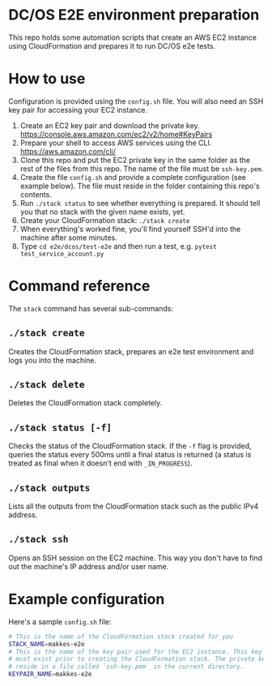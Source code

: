 # DC/OS E2E environment preparation

This repo holds some automation scripts that create an AWS EC2 instance using
CloudFormation and prepares it to run DC/OS e2e tests.

# How to use

Configuration is provided using the `config.sh` file. You will also need an SSH
key pair for accessing your EC2 instance.

1. Create an EC2 key pair and download the private key. https://console.aws.amazon.com/ec2/v2/home#KeyPairs
1. Prepare your shell to access AWS services using the CLI. https://aws.amazon.com/cli/
1. Clone this repo and put the EC2 private key in the same folder as the rest of
   the files from this repo. The name of the file must be `ssh-key.pem`.
1. Create the file `config.sh` and provide a complete configuration (see example
   below). The file must reside in the folder containing this repo's contents.
1. Run `./stack status` to see whether everything is prepared. It should tell
   you that no stack with the given name exists, yet.
1. Create your CloudFormation stack: `./stack create`
1. When everything's worked fine, you'll find yourself SSH'd into the machine
   after some minutes.
1. Type `cd e2e/dcos/test-e2e` and then run a test, e.g. `pytest
   test_service_account.py`

# Command reference

The `stack` command has several sub-commands:

## `./stack create`

Creates the CloudFormation stack, prepares an e2e test environment and logs you
into the machine.

## `./stack delete`

Deletes the CloudFormation stack completely.

## `./stack status [-f]`

Checks the status of the CloudFormation stack. If the `-f` flag is provided,
queries the status every 500ms until a final status is returned (a status is
treated as final when it doesn't end with `_IN_PROGRESS`).

## `./stack outputs`

Lists all the outputs from the CloudFormation stack such as the public IPv4
address.

## `./stack ssh`

Opens an SSH session on the EC2 machine. This way you don't have to find out the
machine's IP address and/or user name.

# Example configuration

Here's a sample `config.sh` file:

```sh
# This is the name of the CloudFormation stack created for you
STACK_NAME=makkes-e2e
# This is the name of the key pair used for the EC2 instance. This key pair
# must exist prior to creating the CloudFormation stack. The private key must
# reside in a file called `ssh-key.pem` in the current directory.
KEYPAIR_NAME=makkes-e2e
```
